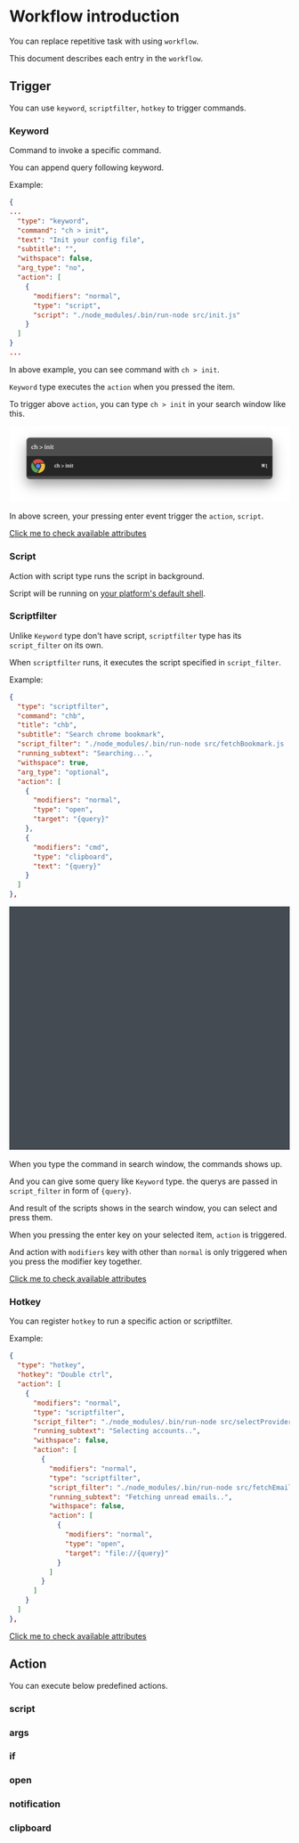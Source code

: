 # Workflow introduction

You can replace repetitive task with using `workflow`.

This document describes each entry in the `workflow`.

## Trigger

You can use `keyword`, `scriptfilter`, `hotkey` to trigger commands.

### Keyword

Command to invoke a specific command.

You can append query following keyword.

Example:

```json
{
...
  "type": "keyword",
  "command": "ch > init",
  "text": "Init your config file",
  "subtitle": "",
  "withspace": false,
  "arg_type": "no",
  "action": [
    {
      "modifiers": "normal",
      "type": "script",
      "script": "./node_modules/.bin/run-node src/init.js"
    }
  ]
}
...
```

In above example, you can see command with `ch > init`.

`Keyword` type executes the `action` when you pressed the item.

To trigger above `action`, you can type `ch > init` in your search window like this.

![](./imgs/workflow-intro-1.png)

In above screen, your pressing enter event trigger the `action`, `script`.

[Click me to check available attributes](./keyword-description.md)

### Script

Action with script type runs the script in background.

Script will be running on [your platform's default shell](./shell.md).

### Scriptfilter

Unlike `Keyword` type don't have script, `scriptfilter` type has its `script_filter` on its own.

When `scriptfilter` runs, it executes the script specified in `script_filter`.

Example: 

```json
{
  "type": "scriptfilter",
  "command": "chb",
  "title": "chb",
  "subtitle": "Search chrome bookmark",
  "script_filter": "./node_modules/.bin/run-node src/fetchBookmark.js '{query}'",
  "running_subtext": "Searching...",
  "withspace": true,
  "arg_type": "optional",
  "action": [
    {
      "modifiers": "normal",
      "type": "open",
      "target": "{query}"
    },
    {
      "modifiers": "cmd",
      "type": "clipboard",
      "text": "{query}"
    }
  ]
},
```

![](./imgs/workflow-intro-2.gif)

When you type the command in search window, the commands shows up.

And you can give some query like `Keyword` type. the querys are passed in `script_filter` in form of `{query}`.

And result of the scripts shows in the search window, you can select and press them.

When you pressing the enter key on your selected item, `action` is triggered.

And action with `modifiers` key with other than `normal` is only triggered when you press the modifier key together.

[Click me to check available attributes](./scriptfilter-description.md)

### Hotkey

You can register `hotkey` to run a specific action or scriptfilter.

Example:

```json
{
  "type": "hotkey",
  "hotkey": "Double ctrl",
  "action": [
    {
      "modifiers": "normal",
      "type": "scriptfilter",
      "script_filter": "./node_modules/.bin/run-node src/selectProvider.js",
      "running_subtext": "Selecting accounts..",
      "withspace": false,
      "action": [
        {
          "modifiers": "normal",
          "type": "scriptfilter",
          "script_filter": "./node_modules/.bin/run-node src/fetchEmails.js 'UNSEEN' '{query}'",
          "running_subtext": "Fetching unread emails..",
          "withspace": false,
          "action": [
            {
              "modifiers": "normal",
              "type": "open",
              "target": "file://{query}"
            }
          ]
        }
      ]
    }
  ]
},
```

[Click me to check available attributes](./hotkey-description.md)

## Action

You can execute below predefined actions.

### script

### args

### if

### open

### notification

### clipboard
